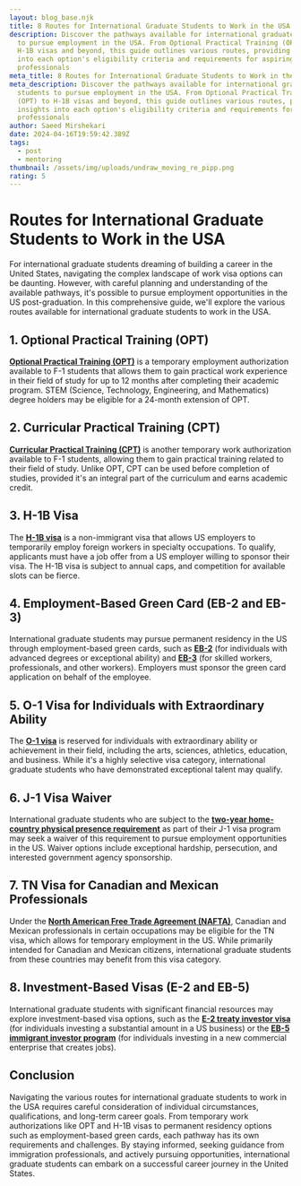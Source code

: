 ```yaml
---
layout: blog_base.njk
title: 8 Routes for International Graduate Students to Work in the USA
description: Discover the pathways available for international graduate students
  to pursue employment in the USA. From Optional Practical Training (OPT) to
  H-1B visas and beyond, this guide outlines various routes, providing insights
  into each option's eligibility criteria and requirements for aspiring
  professionals
meta_title: 8 Routes for International Graduate Students to Work in the USA
meta_description: Discover the pathways available for international graduate
  students to pursue employment in the USA. From Optional Practical Training
  (OPT) to H-1B visas and beyond, this guide outlines various routes, providing
  insights into each option's eligibility criteria and requirements for aspiring
  professionals
author: Saeed Mirshekari
date: 2024-04-16T19:59:42.389Z
tags:
  - post
  - mentoring
thumbnail: /assets/img/uploads/undraw_moving_re_pipp.png
rating: 5
---
```

# Routes for International Graduate Students to Work in the USA

For international graduate students dreaming of building a career in the United States, navigating the complex landscape of work visa options can be daunting. However, with careful planning and understanding of the available pathways, it's possible to pursue employment opportunities in the US post-graduation. In this comprehensive guide, we'll explore the various routes available for international graduate students to work in the USA.

## 1. **Optional Practical Training (OPT)**

**[Optional Practical Training (OPT)](https://www.uscis.gov/working-in-the-united-states/students-and-exchange-visitors/optional-practical-training-opt-for-f-1-students)** is a temporary employment authorization available to F-1 students that allows them to gain practical work experience in their field of study for up to 12 months after completing their academic program. STEM (Science, Technology, Engineering, and Mathematics) degree holders may be eligible for a 24-month extension of OPT.

## 2. **Curricular Practical Training (CPT)**

**[Curricular Practical Training (CPT)](https://www.ice.gov/sevis/practical-training)** is another temporary work authorization available to F-1 students, allowing them to gain practical training related to their field of study. Unlike OPT, CPT can be used before completion of studies, provided it's an integral part of the curriculum and earns academic credit.

## 3. **H-1B Visa**

The **[H-1B visa](https://www.uscis.gov/working-in-the-united-states/temporary-workers/h-1b-specialty-occupations-and-fashion-models)** is a non-immigrant visa that allows US employers to temporarily employ foreign workers in specialty occupations. To qualify, applicants must have a job offer from a US employer willing to sponsor their visa. The H-1B visa is subject to annual caps, and competition for available slots can be fierce.

## 4. **Employment-Based Green Card (EB-2 and EB-3)**

International graduate students may pursue permanent residency in the US through employment-based green cards, such as **[EB-2](https://www.uscis.gov/eb-2)** (for individuals with advanced degrees or exceptional ability) and **[EB-3](https://www.uscis.gov/eb-3)** (for skilled workers, professionals, and other workers). Employers must sponsor the green card application on behalf of the employee.

## 5. **O-1 Visa for Individuals with Extraordinary Ability**

The **[O-1 visa](https://www.uscis.gov/working-in-the-united-states/temporary-workers/o-1-individuals-with-extraordinary-ability-or-achievement)** is reserved for individuals with extraordinary ability or achievement in their field, including the arts, sciences, athletics, education, and business. While it's a highly selective visa category, international graduate students who have demonstrated exceptional talent may qualify.

## 6. **J-1 Visa Waiver**

International graduate students who are subject to the **[two-year home-country physical presence requirement](https://travel.state.gov/content/travel/en/us-visas/visa-information-resources/waivers.html)** as part of their J-1 visa program may seek a waiver of this requirement to pursue employment opportunities in the US. Waiver options include exceptional hardship, persecution, and interested government agency sponsorship.

## 7. **TN Visa for Canadian and Mexican Professionals**

Under the **[North American Free Trade Agreement (NAFTA)](https://www.uscis.gov/working-in-the-united-states/temporary-workers/tn-nafta-professionals)**, Canadian and Mexican professionals in certain occupations may be eligible for the TN visa, which allows for temporary employment in the US. While primarily intended for Canadian and Mexican citizens, international graduate students from these countries may benefit from this visa category.

## 8. **Investment-Based Visas (E-2 and EB-5)**

International graduate students with significant financial resources may explore investment-based visa options, such as the **[E-2 treaty investor visa](https://www.uscis.gov/working-in-the-united-states/temporary-workers/e-2-treaty-investors)** (for individuals investing a substantial amount in a US business) or the **[EB-5 immigrant investor program](https://www.uscis.gov/eb-5)** (for individuals investing in a new commercial enterprise that creates jobs).

## Conclusion

Navigating the various routes for international graduate students to work in the USA requires careful consideration of individual circumstances, qualifications, and long-term career goals. From temporary work authorizations like OPT and H-1B visas to permanent residency options such as employment-based green cards, each pathway has its own requirements and challenges. By staying informed, seeking guidance from immigration professionals, and actively pursuing opportunities, international graduate students can embark on a successful career journey in the United States.

